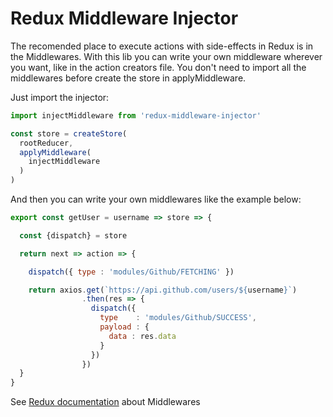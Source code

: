 # Redux Middleware Injector

The recomended place to execute actions with side-effects in Redux is in the Middlewares.
With this lib you can write your own middleware wherever you want, like in the action creators file.
You don't need to import all the middlewares before create the store in applyMiddleware.

Just import the injector:

```javascript
import injectMiddleware from 'redux-middleware-injector'

const store = createStore(
  rootReducer,
  applyMiddleware(
    injectMiddleware
  )
)
```
And then you can write your own middlewares like the example below:

```javascript
export const getUser = username => store => {

  const {dispatch} = store

  return next => action => {

    dispatch({ type : 'modules/Github/FETCHING' })

    return axios.get(`https://api.github.com/users/${username}`)
                .then(res => {
                  dispatch({
                    type    : 'modules/Github/SUCCESS',
                    payload : {
                      data : res.data
                    }
                  })
                })
  }
}
```

See [Redux documentation](http://redux.js.org/docs/advanced/Middleware.html) about Middlewares
